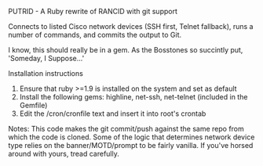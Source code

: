 PUTRID - A Ruby rewrite of RANCID with git support

Connects to listed Cisco network devices (SSH first, Telnet fallback), runs a number of commands, and commits the output to Git.

I know, this should really be in a gem. As the Bosstones so succintly put, 'Someday, I Suppose...'

Installation instructions

1. Ensure that ruby >=1.9 is installed on the system and set as default
2. Install the following gems: highline, net-ssh, net-telnet (included in the Gemfile)
3. Edit the /cron/cronfile text and insert it into root's crontab

Notes:
This code makes the git commit/push against the same repo from which the code is cloned.
Some of the logic that determines network device type relies on the banner/MOTD/prompt to be fairly vanilla. If you've horsed around with yours, tread carefully.
